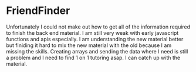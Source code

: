 # FriendFinder
Unfortunately I could not make out how to get all of the information required to finish the back end material. I am still very weak with early javascript functions and apis especially.
I am understanding the new material better but finiding it hard to mix the new material with the old because I am missing the skills. Creating arrays and sending the data where I need is still a problem and I need to find 1 on 1 tutoring asap. I can catch up
with the material.
